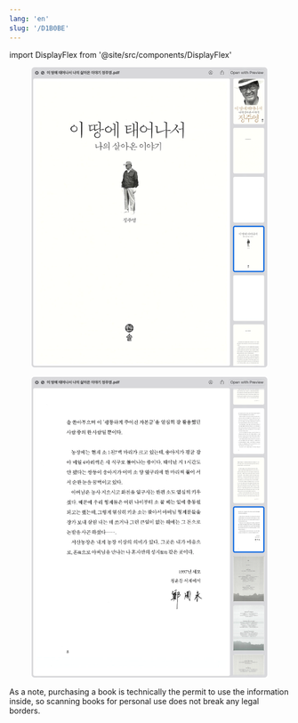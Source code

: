 ```yaml
---
lang: 'en'
slug: '/D1B0BE'
---
```


import DisplayFlex from '@site/src/components/DisplayFlex'

<DisplayFlex>

<figure>

![193DBA.png](./../.././docs/assets/193DBA.png)


</figure>

<figure>

![8E21A4.png](./../.././docs/assets/8E21A4.png)


</figure>
</DisplayFlex>

As a note, purchasing a book is technically the permit to use the information inside, so scanning books for personal use does not break any legal borders.

<head>
  <html lang="en-US"/>
</head>
